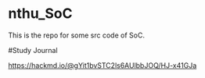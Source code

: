 # nthu_SoC

This is the repo for some src code of SoC.

#Study Journal

https://hackmd.io/@gYit1bvSTC2ls6AUlbbJOQ/HJ-x41GJa
